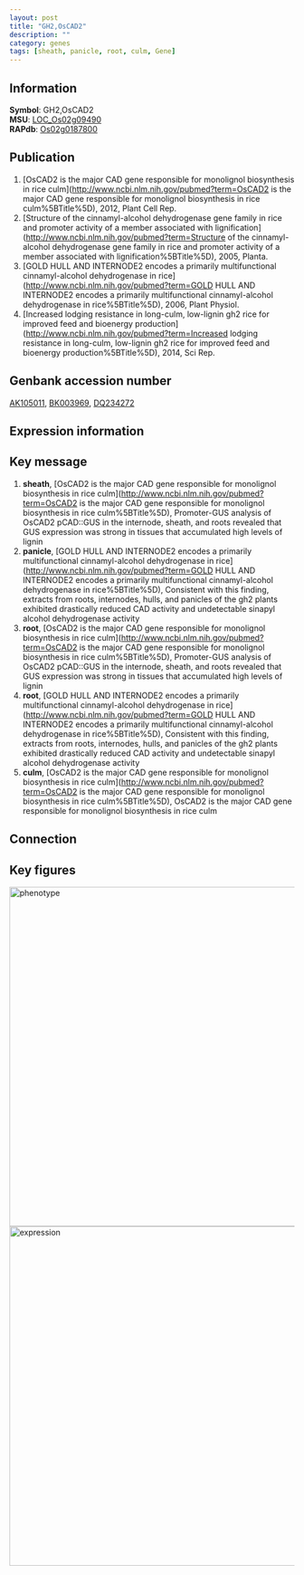 ```yaml
---
layout: post
title: "GH2,OsCAD2"
description: ""
category: genes
tags: [sheath, panicle, root, culm, Gene]
---
```


## Information
__Symbol__: GH2,OsCAD2  
__MSU__: [LOC_Os02g09490](http://rice.plantbiology.msu.edu/cgi-bin/ORF_infopage.cgi?orf=LOC_Os02g09490)  
__RAPdb__: [Os02g0187800](http://rapdb.dna.affrc.go.jp/viewer/gbrowse_details/irgsp1?name=Os02g0187800)  

## Publication
1. [OsCAD2 is the major CAD gene responsible for monolignol biosynthesis in rice culm](http://www.ncbi.nlm.nih.gov/pubmed?term=OsCAD2 is the major CAD gene responsible for monolignol biosynthesis in rice culm%5BTitle%5D), 2012, Plant Cell Rep.
2. [Structure of the cinnamyl-alcohol dehydrogenase gene family in rice and promoter activity of a member associated with lignification](http://www.ncbi.nlm.nih.gov/pubmed?term=Structure of the cinnamyl-alcohol dehydrogenase gene family in rice and promoter activity of a member associated with lignification%5BTitle%5D), 2005, Planta.
3. [GOLD HULL AND INTERNODE2 encodes a primarily multifunctional cinnamyl-alcohol dehydrogenase in rice](http://www.ncbi.nlm.nih.gov/pubmed?term=GOLD HULL AND INTERNODE2 encodes a primarily multifunctional cinnamyl-alcohol dehydrogenase in rice%5BTitle%5D), 2006, Plant Physiol.
4. [Increased lodging resistance in long-culm, low-lignin gh2 rice for improved feed and bioenergy production](http://www.ncbi.nlm.nih.gov/pubmed?term=Increased lodging resistance in long-culm, low-lignin gh2 rice for improved feed and bioenergy production%5BTitle%5D), 2014, Sci Rep.

## Genbank accession number
[AK105011](http://www.ncbi.nlm.nih.gov/nuccore/AK105011), [BK003969](http://www.ncbi.nlm.nih.gov/nuccore/BK003969), [DQ234272](http://www.ncbi.nlm.nih.gov/nuccore/DQ234272)  

## Expression information

## Key message
1. __sheath__, [OsCAD2 is the major CAD gene responsible for monolignol biosynthesis in rice culm](http://www.ncbi.nlm.nih.gov/pubmed?term=OsCAD2 is the major CAD gene responsible for monolignol biosynthesis in rice culm%5BTitle%5D),  Promoter-GUS analysis of OsCAD2 pCAD::GUS in the internode, sheath, and roots revealed that GUS expression was strong in tissues that accumulated high levels of lignin
2. __panicle__, [GOLD HULL AND INTERNODE2 encodes a primarily multifunctional cinnamyl-alcohol dehydrogenase in rice](http://www.ncbi.nlm.nih.gov/pubmed?term=GOLD HULL AND INTERNODE2 encodes a primarily multifunctional cinnamyl-alcohol dehydrogenase in rice%5BTitle%5D),  Consistent with this finding, extracts from roots, internodes, hulls, and panicles of the gh2 plants exhibited drastically reduced CAD activity and undetectable sinapyl alcohol dehydrogenase activity
3. __root__, [OsCAD2 is the major CAD gene responsible for monolignol biosynthesis in rice culm](http://www.ncbi.nlm.nih.gov/pubmed?term=OsCAD2 is the major CAD gene responsible for monolignol biosynthesis in rice culm%5BTitle%5D),  Promoter-GUS analysis of OsCAD2 pCAD::GUS in the internode, sheath, and roots revealed that GUS expression was strong in tissues that accumulated high levels of lignin
4. __root__, [GOLD HULL AND INTERNODE2 encodes a primarily multifunctional cinnamyl-alcohol dehydrogenase in rice](http://www.ncbi.nlm.nih.gov/pubmed?term=GOLD HULL AND INTERNODE2 encodes a primarily multifunctional cinnamyl-alcohol dehydrogenase in rice%5BTitle%5D),  Consistent with this finding, extracts from roots, internodes, hulls, and panicles of the gh2 plants exhibited drastically reduced CAD activity and undetectable sinapyl alcohol dehydrogenase activity
5. __culm__, [OsCAD2 is the major CAD gene responsible for monolignol biosynthesis in rice culm](http://www.ncbi.nlm.nih.gov/pubmed?term=OsCAD2 is the major CAD gene responsible for monolignol biosynthesis in rice culm%5BTitle%5D), OsCAD2 is the major CAD gene responsible for monolignol biosynthesis in rice culm

## Connection

## Key figures
<img src="http://ricencode.github.io/images/gh2~OsCAD2.pheno.png" alt="phenotype"  style="width: 600px;"/>

<img src="http://ricencode.github.io/images/gh2~OsCAD2.exp.png" alt="expression"  style="width: 600px;"/>


